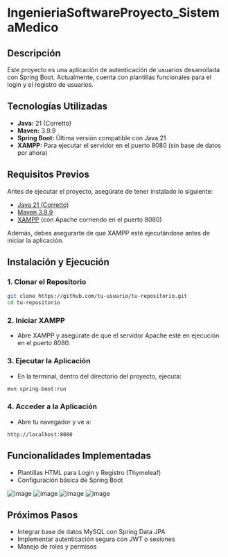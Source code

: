 # IngenieriaSoftwareProyecto_SistemaMedico

## Descripción
Este proyecto es una aplicación de autenticación de usuarios desarrollada con Spring Boot. Actualmente, cuenta con plantillas funcionales para el login y el registro de usuarios.

## Tecnologías Utilizadas
- **Java:** 21 (Corretto)
- **Maven:** 3.9.9
- **Spring Boot:** Última versión compatible con Java 21
- **XAMPP:** Para ejecutar el servidor en el puerto 8080 (sin base de datos por ahora)

## Requisitos Previos
Antes de ejecutar el proyecto, asegúrate de tener instalado lo siguiente:
- [Java 21 (Corretto)](https://docs.aws.amazon.com/corretto/latest/corretto-21-ug/downloads-list.html)
- [Maven 3.9.9](https://maven.apache.org/download.cgi)
- [XAMPP](https://www.apachefriends.org/es/index.html) (con Apache corriendo en el puerto 8080)

Además, debes asegurarte de que XAMPP esté ejecutándose antes de iniciar la aplicación.

## Instalación y Ejecución
### 1. Clonar el Repositorio
   ```bash
   git clone https://github.com/tu-usuario/tu-repositorio.git
   cd tu-repositorio
   ```

### 2. Iniciar XAMPP
   - Abre XAMPP y asegúrate de que el servidor Apache esté en ejecución en el puerto 8080.

### 3. Ejecutar la Aplicación
   - En la terminal, dentro del directorio del proyecto, ejecuta:
   ```bash
   mvn spring-boot:run
   ```
   
### 4. Acceder a la Aplicación
   - Abre tu navegador y ve a:
   ```
   http://localhost:8080
   ```

## Funcionalidades Implementadas
- Plantillas HTML para Login y Registro (Thymeleaf)
- Configuración básica de Spring Boot

![image](https://github.com/user-attachments/assets/9c7f65f2-cd65-4ce7-a9ed-c31090b30e6c)
![image](https://github.com/user-attachments/assets/486dbe72-090a-4e51-8c57-87fb9e8aff32)
![image](https://github.com/user-attachments/assets/23f0aae0-c8c2-4baf-9af4-928c32b8dcef)
![image](https://github.com/user-attachments/assets/d2ccc650-64ac-4c83-b7cc-e4472d33aab9)


## Próximos Pasos
- Integrar base de datos MySQL con Spring Data JPA
- Implementar autenticación segura con JWT o sesiones
- Manejo de roles y permisos

